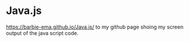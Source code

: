 # Java.js
https://barbie-ema.github.io/Java.js/ to my github page shoing my screen output of the java script code.
